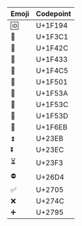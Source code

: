 <!-- placeholder to force blank line before included text -->

| Emoji | Codepoint |
| ----- | ----- |
| 🆔 | U+1F194 |
| 🏁 | U+1F3C1 |
| 🐬 | U+1F42C |
| 🐳 | U+1F433 |
| 📅 | U+1F4C5 |
| 🔁 | U+1F501 |
| 🔺 | U+1F53A |
| 🔼 | U+1F53C |
| 🔽 | U+1F53D |
| 🛫 | U+1F6EB |
| ⏫ | U+23EB |
| ⏬ | U+23EC |
| ⏳ | U+23F3 |
| ⛔ | U+26D4 |
| ✅ | U+2705 |
| ❌ | U+274C |
| ➕ | U+2795 |


<!-- placeholder to force blank line after included text -->
